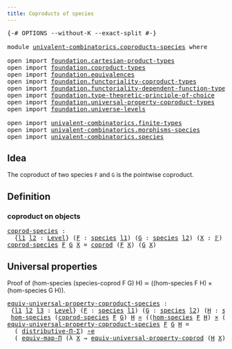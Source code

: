```yaml
---
title: Coproducts of species
---
```


<pre class="Agda"><a id="47" class="Symbol">{-#</a> <a id="51" class="Keyword">OPTIONS</a> <a id="59" class="Pragma">--without-K</a> <a id="71" class="Pragma">--exact-split</a> <a id="85" class="Symbol">#-}</a>

<a id="90" class="Keyword">module</a> <a id="97" href="univalent-combinatorics.coproducts-species.html" class="Module">univalent-combinatorics.coproducts-species</a> <a id="140" class="Keyword">where</a>

<a id="147" class="Keyword">open</a> <a id="152" class="Keyword">import</a> <a id="159" href="foundation.cartesian-product-types.html" class="Module">foundation.cartesian-product-types</a>
<a id="194" class="Keyword">open</a> <a id="199" class="Keyword">import</a> <a id="206" href="foundation.coproduct-types.html" class="Module">foundation.coproduct-types</a>
<a id="233" class="Keyword">open</a> <a id="238" class="Keyword">import</a> <a id="245" href="foundation.equivalences.html" class="Module">foundation.equivalences</a>
<a id="269" class="Keyword">open</a> <a id="274" class="Keyword">import</a> <a id="281" href="foundation.functoriality-coproduct-types.html" class="Module">foundation.functoriality-coproduct-types</a>
<a id="322" class="Keyword">open</a> <a id="327" class="Keyword">import</a> <a id="334" href="foundation.functoriality-dependent-function-types.html" class="Module">foundation.functoriality-dependent-function-types</a>
<a id="384" class="Keyword">open</a> <a id="389" class="Keyword">import</a> <a id="396" href="foundation.type-theoretic-principle-of-choice.html" class="Module">foundation.type-theoretic-principle-of-choice</a>
<a id="442" class="Keyword">open</a> <a id="447" class="Keyword">import</a> <a id="454" href="foundation.universal-property-coproduct-types.html" class="Module">foundation.universal-property-coproduct-types</a>
<a id="500" class="Keyword">open</a> <a id="505" class="Keyword">import</a> <a id="512" href="foundation.universe-levels.html" class="Module">foundation.universe-levels</a>

<a id="540" class="Keyword">open</a> <a id="545" class="Keyword">import</a> <a id="552" href="univalent-combinatorics.finite-types.html" class="Module">univalent-combinatorics.finite-types</a>
<a id="589" class="Keyword">open</a> <a id="594" class="Keyword">import</a> <a id="601" href="univalent-combinatorics.morphisms-species.html" class="Module">univalent-combinatorics.morphisms-species</a>
<a id="643" class="Keyword">open</a> <a id="648" class="Keyword">import</a> <a id="655" href="univalent-combinatorics.species.html" class="Module">univalent-combinatorics.species</a>
</pre>
## Idea

The coproduct of two species `F` and `G` is the pointwise coproduct.

## Definition

### coproduct on objects

<pre class="Agda"><a id="coprod-species"></a><a id="820" href="univalent-combinatorics.coproducts-species.html#820" class="Function">coprod-species</a> <a id="835" class="Symbol">:</a>
  <a id="839" class="Symbol">{</a><a id="840" href="univalent-combinatorics.coproducts-species.html#840" class="Bound">l1</a> <a id="843" href="univalent-combinatorics.coproducts-species.html#843" class="Bound">l2</a> <a id="846" class="Symbol">:</a> <a id="848" href="Agda.Primitive.html#597" class="Postulate">Level</a><a id="853" class="Symbol">}</a> <a id="855" class="Symbol">(</a><a id="856" href="univalent-combinatorics.coproducts-species.html#856" class="Bound">F</a> <a id="858" class="Symbol">:</a> <a id="860" href="univalent-combinatorics.species.html#429" class="Function">species</a> <a id="868" href="univalent-combinatorics.coproducts-species.html#840" class="Bound">l1</a><a id="870" class="Symbol">)</a> <a id="872" class="Symbol">(</a><a id="873" href="univalent-combinatorics.coproducts-species.html#873" class="Bound">G</a> <a id="875" class="Symbol">:</a> <a id="877" href="univalent-combinatorics.species.html#429" class="Function">species</a> <a id="885" href="univalent-combinatorics.coproducts-species.html#843" class="Bound">l2</a><a id="887" class="Symbol">)</a> <a id="889" class="Symbol">(</a><a id="890" href="univalent-combinatorics.coproducts-species.html#890" class="Bound">X</a> <a id="892" class="Symbol">:</a> <a id="894" href="univalent-combinatorics.finite-types.html#4635" class="Function">𝔽</a><a id="895" class="Symbol">)</a> <a id="897" class="Symbol">→</a> <a id="899" href="foundation-core.universe-levels.html#235" class="Primitive">UU</a> <a id="902" class="Symbol">(</a><a id="903" href="univalent-combinatorics.coproducts-species.html#840" class="Bound">l1</a> <a id="906" href="Agda.Primitive.html#810" class="Primitive Operator">⊔</a> <a id="908" href="univalent-combinatorics.coproducts-species.html#843" class="Bound">l2</a><a id="910" class="Symbol">)</a>
<a id="912" href="univalent-combinatorics.coproducts-species.html#820" class="Function">coprod-species</a> <a id="927" href="univalent-combinatorics.coproducts-species.html#927" class="Bound">F</a> <a id="929" href="univalent-combinatorics.coproducts-species.html#929" class="Bound">G</a> <a id="931" href="univalent-combinatorics.coproducts-species.html#931" class="Bound">X</a> <a id="933" class="Symbol">=</a> <a id="935" href="foundation.coproduct-types.html#1168" class="Datatype">coprod</a> <a id="942" class="Symbol">(</a><a id="943" href="univalent-combinatorics.coproducts-species.html#927" class="Bound">F</a> <a id="945" href="univalent-combinatorics.coproducts-species.html#931" class="Bound">X</a><a id="946" class="Symbol">)</a> <a id="948" class="Symbol">(</a><a id="949" href="univalent-combinatorics.coproducts-species.html#929" class="Bound">G</a> <a id="951" href="univalent-combinatorics.coproducts-species.html#931" class="Bound">X</a><a id="952" class="Symbol">)</a>
</pre>
## Universal properties

Proof of (hom-species (species-coprod F G) H) ≃ ((hom-species F H) × (hom-species G H)).

<pre class="Agda"><a id="equiv-universal-property-coproduct-species"></a><a id="1082" href="univalent-combinatorics.coproducts-species.html#1082" class="Function">equiv-universal-property-coproduct-species</a> <a id="1125" class="Symbol">:</a>
 <a id="1128" class="Symbol">{</a><a id="1129" href="univalent-combinatorics.coproducts-species.html#1129" class="Bound">l1</a> <a id="1132" href="univalent-combinatorics.coproducts-species.html#1132" class="Bound">l2</a> <a id="1135" href="univalent-combinatorics.coproducts-species.html#1135" class="Bound">l3</a> <a id="1138" class="Symbol">:</a> <a id="1140" href="Agda.Primitive.html#597" class="Postulate">Level</a><a id="1145" class="Symbol">}</a> <a id="1147" class="Symbol">(</a><a id="1148" href="univalent-combinatorics.coproducts-species.html#1148" class="Bound">F</a> <a id="1150" class="Symbol">:</a> <a id="1152" href="univalent-combinatorics.species.html#429" class="Function">species</a> <a id="1160" href="univalent-combinatorics.coproducts-species.html#1129" class="Bound">l1</a><a id="1162" class="Symbol">)</a> <a id="1164" class="Symbol">(</a><a id="1165" href="univalent-combinatorics.coproducts-species.html#1165" class="Bound">G</a> <a id="1167" class="Symbol">:</a> <a id="1169" href="univalent-combinatorics.species.html#429" class="Function">species</a> <a id="1177" href="univalent-combinatorics.coproducts-species.html#1132" class="Bound">l2</a><a id="1179" class="Symbol">)</a> <a id="1181" class="Symbol">(</a><a id="1182" href="univalent-combinatorics.coproducts-species.html#1182" class="Bound">H</a> <a id="1184" class="Symbol">:</a> <a id="1186" href="univalent-combinatorics.species.html#429" class="Function">species</a> <a id="1194" href="univalent-combinatorics.coproducts-species.html#1135" class="Bound">l3</a><a id="1196" class="Symbol">)</a> <a id="1198" class="Symbol">→</a>
 <a id="1201" href="univalent-combinatorics.morphisms-species.html#833" class="Function">hom-species</a> <a id="1213" class="Symbol">(</a><a id="1214" href="univalent-combinatorics.coproducts-species.html#820" class="Function">coprod-species</a> <a id="1229" href="univalent-combinatorics.coproducts-species.html#1148" class="Bound">F</a> <a id="1231" href="univalent-combinatorics.coproducts-species.html#1165" class="Bound">G</a><a id="1232" class="Symbol">)</a> <a id="1234" href="univalent-combinatorics.coproducts-species.html#1182" class="Bound">H</a> <a id="1236" href="foundation-core.equivalences.html#1621" class="Function Operator">≃</a> <a id="1238" class="Symbol">((</a><a id="1240" href="univalent-combinatorics.morphisms-species.html#833" class="Function">hom-species</a> <a id="1252" href="univalent-combinatorics.coproducts-species.html#1148" class="Bound">F</a> <a id="1254" href="univalent-combinatorics.coproducts-species.html#1182" class="Bound">H</a><a id="1255" class="Symbol">)</a> <a id="1257" href="foundation-core.cartesian-product-types.html#590" class="Function Operator">×</a> <a id="1259" class="Symbol">(</a><a id="1260" href="univalent-combinatorics.morphisms-species.html#833" class="Function">hom-species</a> <a id="1272" href="univalent-combinatorics.coproducts-species.html#1165" class="Bound">G</a> <a id="1274" href="univalent-combinatorics.coproducts-species.html#1182" class="Bound">H</a><a id="1275" class="Symbol">))</a>
<a id="1278" href="univalent-combinatorics.coproducts-species.html#1082" class="Function">equiv-universal-property-coproduct-species</a> <a id="1321" href="univalent-combinatorics.coproducts-species.html#1321" class="Bound">F</a> <a id="1323" href="univalent-combinatorics.coproducts-species.html#1323" class="Bound">G</a> <a id="1325" href="univalent-combinatorics.coproducts-species.html#1325" class="Bound">H</a> <a id="1327" class="Symbol">=</a>
  <a id="1331" class="Symbol">(</a> <a id="1333" href="foundation.type-theoretic-principle-of-choice.html#4375" class="Function">distributive-Π-Σ</a><a id="1349" class="Symbol">)</a> <a id="1351" href="foundation-core.equivalences.html#7869" class="Function Operator">∘e</a>
  <a id="1356" class="Symbol">(</a> <a id="1358" href="foundation-core.functoriality-dependent-function-types.html#2222" class="Function">equiv-map-Π</a> <a id="1370" class="Symbol">(λ</a> <a id="1373" href="univalent-combinatorics.coproducts-species.html#1373" class="Bound">X</a> <a id="1375" class="Symbol">→</a> <a id="1377" href="foundation.universal-property-coproduct-types.html#2181" class="Function">equiv-universal-property-coprod</a> <a id="1409" class="Symbol">(</a><a id="1410" href="univalent-combinatorics.coproducts-species.html#1325" class="Bound">H</a> <a id="1412" href="univalent-combinatorics.coproducts-species.html#1373" class="Bound">X</a><a id="1413" class="Symbol">)))</a>
</pre>